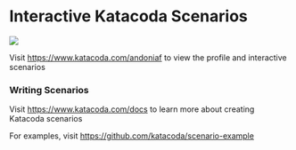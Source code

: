 # Interactive Katacoda Scenarios

[![](http://shields.katacoda.com/katacoda/andoniaf/count.svg)](https://www.katacoda.com/andoniaf "Get your profile on Katacoda.com")

Visit https://www.katacoda.com/andoniaf to view the profile and interactive scenarios

### Writing Scenarios
Visit https://www.katacoda.com/docs to learn more about creating Katacoda scenarios

For examples, visit https://github.com/katacoda/scenario-example
